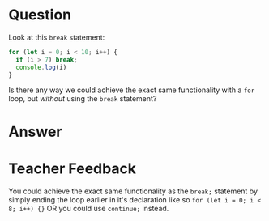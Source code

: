 # Question
Look at this `break` statement:

```js
for (let i = 0; i < 10; i++) {
  if (i > 7) break;
  console.log(i)
}
```

Is there any way we could achieve the exact same functionality with a `for` loop, but *without* using the `break` statement?

# Answer


# Teacher Feedback
You could achieve the exact same functionality as the `break;` statement by simply ending the loop earlier in it's declaration like so `for (let i = 0; i < 8; i++) {}` OR you could use `continue;` instead.